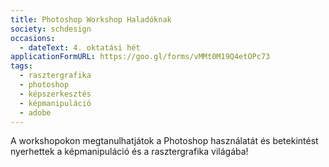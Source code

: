 ```yaml
---
title: Photoshop Workshop Haladóknak
society: schdesign
occasions:
  - dateText: 4. oktatási hét
applicationFormURL: https://goo.gl/forms/vMMt0M19Q4etOPc73
tags:
  - rasztergrafika
  - photoshop
  - képszerkesztés
  - képmanipuláció
  - adobe
---
```


A workshopokon megtanulhatjátok a Photoshop használatát és betekintést nyerhettek a képmanipuláció és a rasztergrafika világába!
